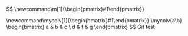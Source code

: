 $$
\newcommand\m[1]{\begin{pmatrix}#1\end{pmatrix}} 

 \newcommand\mycolv[1]{\begin{bmatrix}#1\end{bmatrix}}
 \mycolv{a\\b}
 \begin{bmatrix} a & b & c \\ d & f & g \end{bmatrix}
$$
Git test
